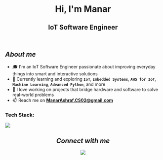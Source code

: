 <h1 align="center">Hi, I'm Manar</h1>

<h2 align="center">IoT Software Engineer</h2>
<br>

<h2 align="left"><i><b>About me </i></b></h2>
  
- 🎓 I'm an IoT Software Engineer passionate about improving everyday things into smart and interactive solutions  
- 🌱 Currently learning and exploring **`IoT`**, **`Embedded Systems`**, **`AWS for IoT`**, **`Machine Learning`**, **`Advanced Python`**, and more
- 💬 I love working on projects that bridge hardware and software to solve real-world problems  
- 📫 Reach me on **ManarAshraf.CS02@gmail.com**
### Tech Stack:
<p align="left">
    <img src="https://go-skill-icons.vercel.app/api/icons?i=python,cpp,c,html,git,vscode,arduino"/>
  </p>


<h2 align="center"><i><b> Connect with me </b></i></h2>
<p align="center">
    <a href="https://www.linkedin.com/in/manar-ashraf-967706280/"><img src="https://img.shields.io/badge/Linkedin-ManarAshraf-blue"/></a>
</p>

